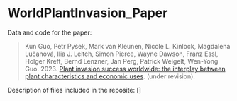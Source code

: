 # WorldPlantInvasion_Paper
Data and code for the paper: 

>Kun Guo, Petr Pyšek, Mark van Kleunen, Nicole L. Kinlock, Magdalena Lučanová, Ilia J. Leitch, Simon Pierce, Wayne Dawson, Franz Essl, Holger Kreft, Bernd Lenzner, Jan Perg, Patrick Weigelt, Wen-Yong Guo. 2023. [Plant invasion success worldwide: the interplay between plant characteristics and economic uses](https://www.researchsquare.com/article/rs-3132244/v1). (under revision).

Description of files included in the reposite:
[] 
